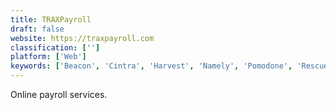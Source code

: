 ```yaml
---
title: TRAXPayroll
draft: false 
website: https://traxpayroll.com
classification: ['']
platform: ['Web']
keywords: ['Beacon', 'Cintra', 'Harvest', 'Namely', 'Pomodone', 'RescueTime', 'SutiHR', 'TimeCamp', 'Toggl']
---
```

Online payroll services.